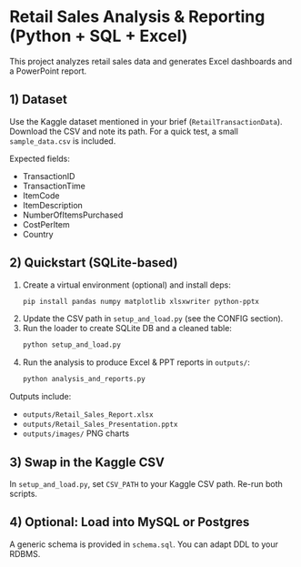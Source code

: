 # Retail Sales Analysis & Reporting (Python + SQL + Excel)

This project analyzes retail sales data and generates Excel dashboards and a PowerPoint report.

## 1) Dataset
Use the Kaggle dataset mentioned in your brief (`RetailTransactionData`). Download the CSV and note its path.
For a quick test, a small `sample_data.csv` is included.

Expected fields:
- TransactionID
- TransactionTime
- ItemCode
- ItemDescription
- NumberOfItemsPurchased
- CostPerItem
- Country

## 2) Quickstart (SQLite-based)
1. Create a virtual environment (optional) and install deps:
   ```bash
   pip install pandas numpy matplotlib xlsxwriter python-pptx
   ```
2. Update the CSV path in `setup_and_load.py` (see the CONFIG section).
3. Run the loader to create SQLite DB and a cleaned table:
   ```bash
   python setup_and_load.py
   ```
4. Run the analysis to produce Excel & PPT reports in `outputs/`:
   ```bash
   python analysis_and_reports.py
   ```

Outputs include:
- `outputs/Retail_Sales_Report.xlsx`
- `outputs/Retail_Sales_Presentation.pptx`
- `outputs/images/` PNG charts

## 3) Swap in the Kaggle CSV
In `setup_and_load.py`, set `CSV_PATH` to your Kaggle CSV path. Re-run both scripts.

## 4) Optional: Load into MySQL or Postgres
A generic schema is provided in `schema.sql`. You can adapt DDL to your RDBMS.
